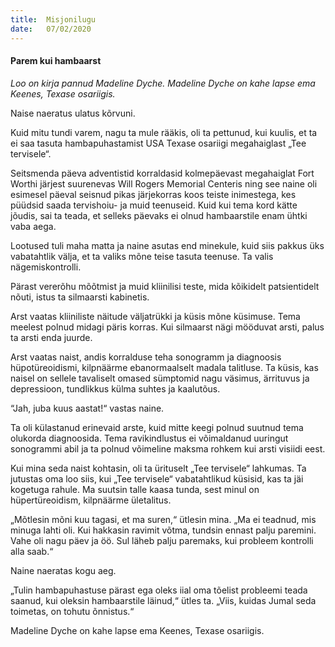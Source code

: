 ```yaml
---
title:  Misjonilugu
date:   07/02/2020
---
```


#### Parem kui hambaarst

_Loo on kirja pannud Madeline Dyche. Madeline Dyche on kahe lapse ema Keenes, Texase osariigis._

Naise naeratus ulatus kõrvuni.

Kuid mitu tundi varem, nagu ta mule rääkis, oli ta pettunud, kui kuulis, et ta ei saa tasuta hambapuhastamist USA Texase osariigi megahaiglast „Tee tervisele“.

Seitsmenda päeva adventistid korraldasid kolmepäevast megahaiglat Fort Worthi järjest suurenevas Will Rogers Memorial Centeris ning see naine oli esimesel päeval seisnud pikas järjekorras koos teiste inimestega, kes püüdsid saada tervishoiu- ja muid teenuseid. Kuid kui tema kord kätte jõudis, sai ta teada, et selleks päevaks ei olnud hambaarstile enam ühtki vaba aega.

Lootused tuli maha matta ja naine asutas end minekule, kuid siis pakkus üks vabatahtlik välja, et ta valiks mõne teise tasuta teenuse. Ta valis nägemiskontrolli.

Pärast vererõhu mõõtmist ja muid kliinilisi teste, mida kõikidelt patsientidelt nõuti, istus ta silmaarsti kabinetis.

Arst vaatas kliiniliste näitude väljatrükki ja küsis mõne küsimuse. Tema meelest polnud midagi päris korras. Kui silmaarst nägi mööduvat arsti, palus ta arsti enda juurde.

Arst vaatas naist, andis korralduse teha sonogramm ja diagnoosis hüpotüreoidismi, kilpnäärme ebanormaalselt madala talitluse. Ta küsis, kas naisel on sellele tavaliselt omased sümptomid nagu väsimus, ärrituvus ja depressioon, tundlikkus külma suhtes ja kaalutõus.

“Jah, juba kuus aastat!“ vastas naine.

Ta oli külastanud erinevaid arste, kuid mitte keegi polnud suutnud tema olukorda diagnoosida. Tema ravikindlustus ei võimaldanud uuringut sonogrammi abil ja ta polnud võimeline maksma rohkem kui arsti visiidi eest.

Kui mina seda naist kohtasin, oli ta ürituselt „Tee tervisele“ lahkumas. Ta jutustas oma loo siis, kui „Tee tervisele“ vabatahtlikud küsisid, kas ta jäi kogetuga rahule. Ma suutsin talle kaasa tunda, sest minul on hüpertüreoidism, kilpnäärme ületalitus.

„Mõtlesin mõni kuu tagasi, et ma suren,“ ütlesin mina. „Ma ei teadnud, mis minuga lahti oli. Kui hakkasin ravimit võtma, tundsin ennast palju paremini. Vahe oli nagu päev ja öö. Sul läheb palju paremaks, kui probleem kontrolli alla saab.“

Naine naeratas kogu aeg.

„Tulin hambapuhastuse pärast ega oleks iial oma tõelist probleemi teada saanud, kui oleksin hambaarstile läinud,“ ütles ta. „Viis, kuidas Jumal seda toimetas, on tohutu õnnistus.“

Madeline Dyche on kahe lapse ema Keenes, Texase osariigis.